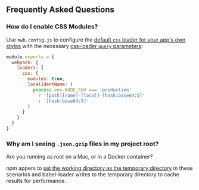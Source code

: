 ## Frequently Asked Questions

### How do I enable CSS Modules?

Use `nwb.config.js` to configure the [default `css` loader for your app's own styles](/docs/Configuration.md#default-loaders) with the necessary [css-loader `query` parameters](https://github.com/webpack/css-loader#local-scope):

```js
module.exports = {
  webpack: {
    loaders: {
      css: {
        modules: true,
        localIdentName: (
          process.env.NODE_ENV === 'production'
            ? '[path][name]-[local]-[hash:base64:5]'
            : '[hash:base64:5]'
        )
      }
    }
  }
}
```

### Why am I seeing `.json.gzip` files in my project root?

Are you running as root on a Mac, or in a Docker container?

npm appers to [set the working directory as the temporary directory](https://github.com/npm/npm/issues/4531) in these scenarios and babel-loader writes to the temporary directory to cache results for performance.
